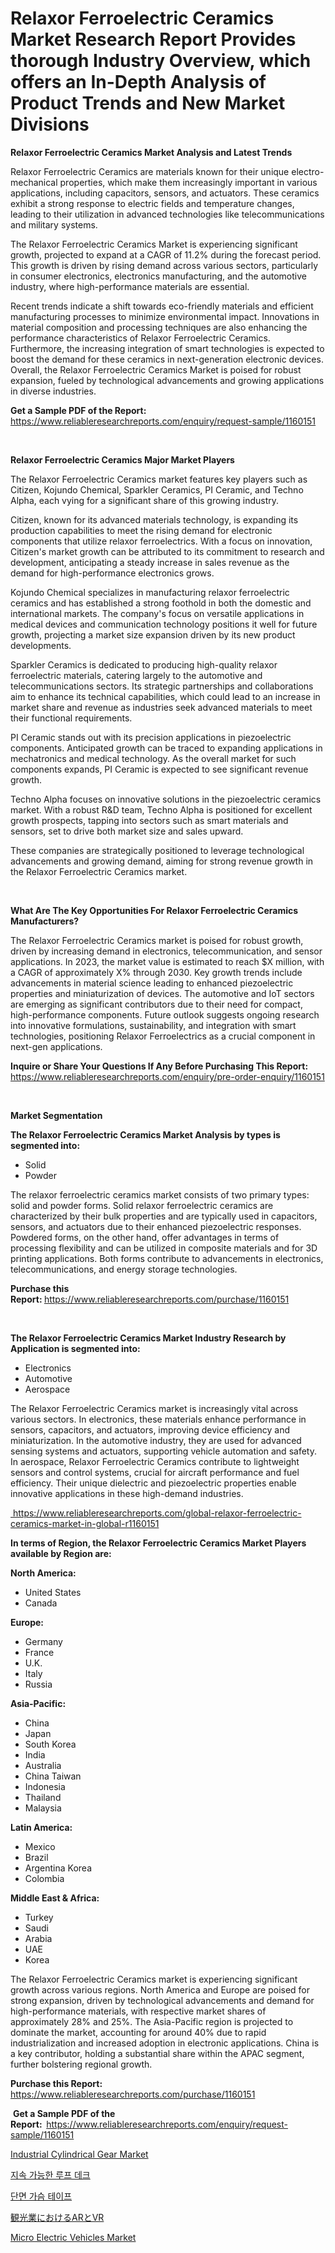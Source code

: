 <p><h1>Relaxor Ferroelectric Ceramics Market Research Report Provides thorough Industry Overview, which offers an In-Depth Analysis of Product Trends and New Market Divisions</h1></p><p><strong>Relaxor Ferroelectric Ceramics Market Analysis and Latest Trends</strong></p>
<p><p>Relaxor Ferroelectric Ceramics are materials known for their unique electro-mechanical properties, which make them increasingly important in various applications, including capacitors, sensors, and actuators. These ceramics exhibit a strong response to electric fields and temperature changes, leading to their utilization in advanced technologies like telecommunications and military systems. </p><p>The Relaxor Ferroelectric Ceramics Market is experiencing significant growth, projected to expand at a CAGR of 11.2% during the forecast period. This growth is driven by rising demand across various sectors, particularly in consumer electronics, electronics manufacturing, and the automotive industry, where high-performance materials are essential. </p><p>Recent trends indicate a shift towards eco-friendly materials and efficient manufacturing processes to minimize environmental impact. Innovations in material composition and processing techniques are also enhancing the performance characteristics of Relaxor Ferroelectric Ceramics. Furthermore, the increasing integration of smart technologies is expected to boost the demand for these ceramics in next-generation electronic devices. Overall, the Relaxor Ferroelectric Ceramics Market is poised for robust expansion, fueled by technological advancements and growing applications in diverse industries.</p></p>
<p><strong>Get a Sample PDF of the Report:&nbsp;</strong> <a href="https://www.reliableresearchreports.com/enquiry/request-sample/1160151">https://www.reliableresearchreports.com/enquiry/request-sample/1160151</a></p>
<p>&nbsp;</p>
<p><strong>Relaxor Ferroelectric Ceramics Major Market Players</strong></p>
<p><p>The Relaxor Ferroelectric Ceramics market features key players such as Citizen, Kojundo Chemical, Sparkler Ceramics, PI Ceramic, and Techno Alpha, each vying for a significant share of this growing industry.</p><p>Citizen, known for its advanced materials technology, is expanding its production capabilities to meet the rising demand for electronic components that utilize relaxor ferroelectrics. With a focus on innovation, Citizen's market growth can be attributed to its commitment to research and development, anticipating a steady increase in sales revenue as the demand for high-performance electronics grows.</p><p>Kojundo Chemical specializes in manufacturing relaxor ferroelectric ceramics and has established a strong foothold in both the domestic and international markets. The company's focus on versatile applications in medical devices and communication technology positions it well for future growth, projecting a market size expansion driven by its new product developments.</p><p>Sparkler Ceramics is dedicated to producing high-quality relaxor ferroelectric materials, catering largely to the automotive and telecommunications sectors. Its strategic partnerships and collaborations aim to enhance its technical capabilities, which could lead to an increase in market share and revenue as industries seek advanced materials to meet their functional requirements.</p><p>PI Ceramic stands out with its precision applications in piezoelectric components. Anticipated growth can be traced to expanding applications in mechatronics and medical technology. As the overall market for such components expands, PI Ceramic is expected to see significant revenue growth.</p><p>Techno Alpha focuses on innovative solutions in the piezoelectric ceramics market. With a robust R&D team, Techno Alpha is positioned for excellent growth prospects, tapping into sectors such as smart materials and sensors, set to drive both market size and sales upward.</p><p>These companies are strategically positioned to leverage technological advancements and growing demand, aiming for strong revenue growth in the Relaxor Ferroelectric Ceramics market.</p></p>
<p>&nbsp;</p>
<p><strong>What Are The Key Opportunities For Relaxor Ferroelectric Ceramics Manufacturers?</strong></p>
<p><p>The Relaxor Ferroelectric Ceramics market is poised for robust growth, driven by increasing demand in electronics, telecommunication, and sensor applications. In 2023, the market value is estimated to reach $X million, with a CAGR of approximately X% through 2030. Key growth trends include advancements in material science leading to enhanced piezoelectric properties and miniaturization of devices. The automotive and IoT sectors are emerging as significant contributors due to their need for compact, high-performance components. Future outlook suggests ongoing research into innovative formulations, sustainability, and integration with smart technologies, positioning Relaxor Ferroelectrics as a crucial component in next-gen applications.</p></p>
<p><strong>Inquire or Share Your Questions If Any Before Purchasing This Report:</strong> <a href="https://www.reliableresearchreports.com/enquiry/pre-order-enquiry/1160151">https://www.reliableresearchreports.com/enquiry/pre-order-enquiry/1160151</a></p>
<p>&nbsp;</p>
<p><strong>Market Segmentation</strong></p>
<p><strong>The Relaxor Ferroelectric Ceramics Market Analysis by types is segmented into:</strong></p>
<p><ul><li>Solid</li><li>Powder</li></ul></p>
<p><p>The relaxor ferroelectric ceramics market consists of two primary types: solid and powder forms. Solid relaxor ferroelectric ceramics are characterized by their bulk properties and are typically used in capacitors, sensors, and actuators due to their enhanced piezoelectric responses. Powdered forms, on the other hand, offer advantages in terms of processing flexibility and can be utilized in composite materials and for 3D printing applications. Both forms contribute to advancements in electronics, telecommunications, and energy storage technologies.</p></p>
<p><strong>Purchase this Report:&nbsp;</strong><a href="https://www.reliableresearchreports.com/purchase/1160151">https://www.reliableresearchreports.com/purchase/1160151</a></p>
<p>&nbsp;</p>
<p><strong>The Relaxor Ferroelectric Ceramics Market Industry Research by Application is segmented into:</strong></p>
<p><ul><li>Electronics</li><li>Automotive</li><li>Aerospace</li></ul></p>
<p><p>The Relaxor Ferroelectric Ceramics market is increasingly vital across various sectors. In electronics, these materials enhance performance in sensors, capacitors, and actuators, improving device efficiency and miniaturization. In the automotive industry, they are used for advanced sensing systems and actuators, supporting vehicle automation and safety. In aerospace, Relaxor Ferroelectric Ceramics contribute to lightweight sensors and control systems, crucial for aircraft performance and fuel efficiency. Their unique dielectric and piezoelectric properties enable innovative applications in these high-demand industries.</p></p>
<p><a href="https://www.reliableresearchreports.com/global-relaxor-ferroelectric-ceramics-market-in-global-r1160151">&nbsp;https://www.reliableresearchreports.com/global-relaxor-ferroelectric-ceramics-market-in-global-r1160151</a></p>
<p><strong>In terms of Region, the Relaxor Ferroelectric Ceramics Market Players available by Region are:</strong></p>
<p>
    <p> <strong> North America: </strong>
        <ul>
            <li>United States</li>
            <li>Canada</li>
        </ul>
        </p> 
    <p> <strong> Europe: </strong>
        <ul>
            <li>Germany</li>
            <li>France</li>
            <li>U.K.</li>
            <li>Italy</li>
            <li>Russia</li>
        </ul>
        </p> 
    <p> <strong> Asia-Pacific: </strong>
        <ul>
            <li>China</li>
            <li>Japan</li>
            <li>South Korea</li>
            <li>India</li>
            <li>Australia</li>
            <li>China Taiwan</li>
            <li>Indonesia</li>
            <li>Thailand</li>
            <li>Malaysia</li>
        </ul>
        </p> 
    <p> <strong> Latin America: </strong>
        <ul>
            <li>Mexico</li>
            <li>Brazil</li>
            <li>Argentina Korea</li>
            <li>Colombia</li>
        </ul>
        </p> 
    <p> <strong> Middle East & Africa: </strong>
        <ul>
            <li>Turkey</li>
            <li>Saudi</li>
            <li>Arabia</li>
            <li>UAE</li>
            <li>Korea</li>
        </ul>
    </p>
    </p>
<p><p>The Relaxor Ferroelectric Ceramics market is experiencing significant growth across various regions. North America and Europe are poised for strong expansion, driven by technological advancements and demand for high-performance materials, with respective market shares of approximately 28% and 25%. The Asia-Pacific region is projected to dominate the market, accounting for around 40% due to rapid industrialization and increased adoption in electronic applications. China is a key contributor, holding a substantial share within the APAC segment, further bolstering regional growth.</p></p>
<p><strong>Purchase this Report: </strong><a href="https://www.reliableresearchreports.com/purchase/1160151">https://www.reliableresearchreports.com/purchase/1160151</a></p>
<p>&nbsp;<strong>Get a Sample PDF of the Report:&nbsp;&nbsp;</strong><a href="https://www.reliableresearchreports.com/enquiry/request-sample/1160151">https://www.reliableresearchreports.com/enquiry/request-sample/1160151</a></p>
<p><strong></strong></p>
<p><p><a href="https://github.com/FlorianWolf90/Market-Research-Report-List-1/blob/main/industrial-cylindrical-gear-market.md">Industrial Cylindrical Gear Market</a></p><p><a href="https://medium.com/@austinalvarez1901/%EC%84%B8%EA%B3%84-sustainable-roof-deck-market-%EC%9D%80-2024%EC%97%90%EC%84%9C-2031%EB%A1%9C-%EC%97%B0%ED%8F%89%EA%B7%A0-%EC%A6%9D%EA%B0%80%EC%9C%A8%EC%9D%84-%EB%B3%B4%EC%9D%BC-%EA%B2%83%EC%9C%BC%EB%A1%9C-%EC%98%88%EC%83%81%EB%90%A9%EB%8B%88%EB%8B%A4-271754830594">지속 가능한 루프 데크</a></p><p><a href="https://medium.com/@mistybarton1943/%EC%84%B8%EA%B3%84-singe-sided-breast-tape-market-%EC%9D%80-2024%EC%97%90%EC%84%9C-2031%EB%A1%9C-%EC%97%B0%ED%8F%89%EA%B7%A0-%EC%A6%9D%EA%B0%80%EC%9C%A8%EC%9D%84-%EB%B3%B4%EC%9D%BC-%EA%B2%83%EC%9C%BC%EB%A1%9C-%EC%98%88%EC%83%81%EB%90%A9%EB%8B%88%EB%8B%A4-d14cdfbd4b6d">단면 가슴 테이프</a></p><p><a href="https://medium.com/@lionelmohr1/%E8%A6%B3%E5%85%89%E5%B8%82%E5%A0%B4%E3%81%AB%E3%81%8A%E3%81%91%E3%82%8Bar%E3%81%A8vr-2024%E5%B9%B4%E3%81%8B%E3%82%892031%E5%B9%B4%E3%81%BE%E3%81%A7%E3%81%AE%E3%82%B0%E3%83%AD%E3%83%BC%E3%83%90%E3%83%AB%E5%B8%82%E5%A0%B4%E3%81%AE%E8%A6%8B%E9%80%9A%E3%81%97%E3%81%A8%E8%B2%A9%E5%A3%B2%E5%8B%95%E5%90%91-22705cd3b5f6">観光業におけるARとVR</a></p><p><a href="https://www.linkedin.com/pulse/micro-electric-vehicles-market-share-size-trends-industry-pvtze?trackingId=FToL0u5tQziR2CFfKrntFg%3D%3D">Micro Electric Vehicles Market</a></p></p>